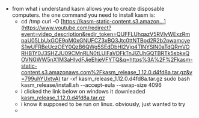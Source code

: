 - from what i understand kasm allows you to create disposable computers. the one command you need to install kasm is:
	- cd /tmp
	  curl -O [https://kasm-static-content.s3.amazon...](https://www.youtube.com/redirect?event=video_description&redir_token=QUFFLUhqazV5RVIyWExzRmpaU05LbUxGOE9pM0xGNUFCZ3xBQ3Jtc0ttNTBpd2R2b2pwamcyeS1wUFRBeUczOEY0QzB6QWg5SEdDbHI2Vjg4TlNYSlN0aTdQRmVORHB1Y0J3SHZJU09CMnRLN0tLUlFaVDFkTnJlZUhGQTBRTk5sbkxQOVNGWW5nX1M3aHlvdFJieEhjeVFYTQ&q=https%3A%2F%2Fkasm-static-content.s3.amazonaws.com%2Fkasm_release_1.12.0.d4fd8a.tar.gz&v=799uhYUxtvA)
	  tar -xf kasm_release_1.12.0.d4fd8a.tar.gz
	  sudo bash kasm_release/install.sh --accept-eula --swap-size 4096
	- i clicked the link below on windows it downleaded [kasm_release_1.12.0.d4fd8a.tar.gz](../assets/kasm_release_1_1680127168867_0.12.0.d4fd8a.tar.gz)
	- i know it supposed to be run on linux. obviously, just wanted to try
	-